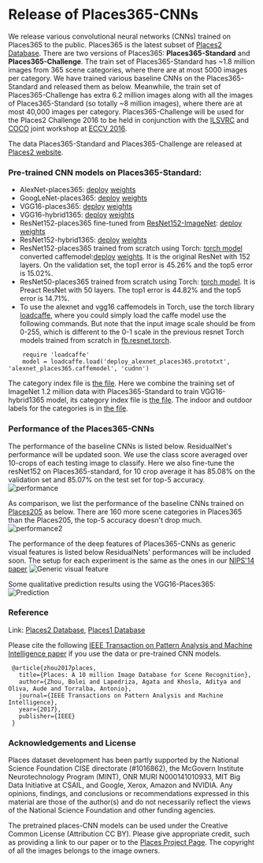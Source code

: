 # Release of Places365-CNNs
We release various convolutional neural networks (CNNs) trained on Places365 to the public. Places365 is the latest subset of [Places2 Database](http://places2.csail.mit.edu). There are two versions of Places365: **Places365-Standard** and **Places365-Challenge**. The train set of Places365-Standard has ~1.8 million images from 365 scene categories, where there are at most 5000 images per category. We have trained various baseline CNNs on the Places365-Standard and released them as below. Meanwhile, the train set of Places365-Challenge has extra 6.2 million images along with all the images of Places365-Standard (so totally ~8 million images), where there are at most 40,000 images per category. Places365-Challenge will be used for the Places2 Challenge 2016 to be held in conjunction with the [ILSVRC](http://www.image-net.org/challenges/LSVRC/) and [COCO](http://mscoco.org/dataset/#overview) joint workshop at [ECCV 2016](http://www.eccv2016.org/). 

The data Places365-Standard and Places365-Challenge are released at [Places2 website](http://places2.csail.mit.edu).

### Pre-trained CNN models on Places365-Standard:
* AlexNet-places365: [deploy](deploy_alexnet_places365.prototxt) [weights](http://places2.csail.mit.edu/models_places365/alexnet_places365.caffemodel)
* GoogLeNet-places365: [deploy](deploy_googlenet_places365.prototxt) [weights](http://places2.csail.mit.edu/models_places365/googlenet_places365.caffemodel)
* VGG16-places365: [deploy](deploy_vgg16_places365.prototxt) [weights](http://places2.csail.mit.edu/models_places365/vgg16_places365.caffemodel)
* VGG16-hybrid1365: [deploy](deploy_vgg16_hybrid1365.prototxt) [weights](http://places2.csail.mit.edu/models_places365/vgg16_hybrid1365.caffemodel)
* ResNet152-places365 fine-tuned from [ResNet152-ImageNet](https://github.com/KaimingHe/deep-residual-networks/blob/master/prototxt/ResNet-152-deploy.prototxt): [deploy](deploy_resnet152_places365.prototxt) [weights](http://places2.csail.mit.edu/models_places365/resnet152_places365.caffemodel) 
* ResNet152-hybrid1365: [deploy](deploy_resnet152_hybrid1365.prototxt) [weights](http://places2.csail.mit.edu/models_places365/resnet152_hybrid1365.caffemodel)
* ResNet152-places365 trained from scratch using Torch: [torch model](http://places2.csail.mit.edu/models_places365/resnet152_places365.t7) converted caffemodel:[deploy](http://netdissect.csail.mit.edu/dissect/zoo/resnet-152-torch-places365.prototxt) [weights](http://netdissect.csail.mit.edu/dissect/zoo/resnet-152-torch-places365.caffemodel). It is the original ResNet with 152 layers. On the validation set, the top1 error is 45.26% and the top5 error is 15.02%.
* ResNet50-places365 trained from scratch using Torch: [torch model](http://places2.csail.mit.edu/models_places365/resnet50_places365.t7). It is Preact ResNet with 50 layers. The top1 error is 44.82% and the top5 error is 14.71%.
* To use the alexnet and vgg16 caffemodels in Torch, use the torch library [loadcaffe](https://github.com/szagoruyko/loadcaffe), where you could simply load the caffe model use the following commands. But note that the input image scale should be from 0-255, which is different to the 0-1 scale in the previous resnet Torch models trained from scratch in [fb.resnet.torch](https://github.com/facebook/fb.resnet.torch).
```
	require 'loadcaffe'
	model = loadcaffe.load('deploy_alexnet_places365.prototxt', 'alexnet_places365.caffemodel', 'cudnn')
```

The category index file is [the file](categories_places365.txt). Here we combine the training set of ImageNet 1.2 million data with Places365-Standard to train VGG16-hybrid1365 model, its category index file is [the file](categories_hybrid1365.txt). The indoor and outdoor labels for the categories is in [the file](IO_places365.csv).

### Performance of the Places365-CNNs
The performance of the baseline CNNs is listed below. ResidualNet's performance will be updated soon. We use the class score averaged over 10-crops of each testing image to classify. Here we also fine-tune the resNet152 on Places365-standard, for 10 crop average it has 85.08% on the validation set and 85.07% on the test set for top-5 accuracy.
![performance](http://places2.csail.mit.edu/models_places365/table2.jpg)

As comparison, we list the performance of the baseline CNNs trained on [Places205](http://places.csail.mit.edu/downloadCNN.html) as below. There are 160 more scene categories in Places365 than the Places205, the top-5 accuracy doesn't drop much.
![performance2](http://places2.csail.mit.edu/models_places365/table1.jpg)

The performance of the deep features of Places365-CNNs as generic visual features is listed below ResidualNets' performances will be included soon. The setup for each experiment is the same as the ones in our [NIPS'14 paper](http://places.csail.mit.edu/places_NIPS14.pdf)
![Generic visual feature](http://places2.csail.mit.edu/models_places365/table3.jpg)

Some qualitative prediction results using the VGG16-Places365:
![Prediction](http://places2.csail.mit.edu/models_places365/example_prediction.jpg)

### Reference
Link: [Places2 Database](http://places2.csail.mit.edu), [Places1 Database](http://places.csail.mit.edu)

Please cite the following [IEEE Transaction on Pattern Analysis and Machine Intelligence paper](http://places2.csail.mit.edu/PAMI_places.pdf) if you use the data or pre-trained CNN models.

```
 @article{zhou2017places,
   title={Places: A 10 million Image Database for Scene Recognition},
   author={Zhou, Bolei and Lapedriza, Agata and Khosla, Aditya and Oliva, Aude and Torralba, Antonio},
   journal={IEEE Transactions on Pattern Analysis and Machine Intelligence},
   year={2017},
   publisher={IEEE}
 }

```

### Acknowledgements and License

Places dataset development has been partly supported by the National Science Foundation CISE directorate (#1016862), the McGovern Institute Neurotechnology Program (MINT), ONR MURI N000141010933, MIT Big Data Initiative at CSAIL, and Google, Xerox, Amazon and NVIDIA. Any opinions, findings, and conclusions or recommendations expressed in this material are those of the author(s) and do not necessarily reflect the views of the National Science Foundation and other funding agencies. 

The pretrained places-CNN models can be used under the Creative Common License (Attribution CC BY). Please give appropriate credit, such as providing a link to our paper or to the [Places Project Page](http://places2.csail.mit.edu). The copyright of all the images belongs to the image owners.
